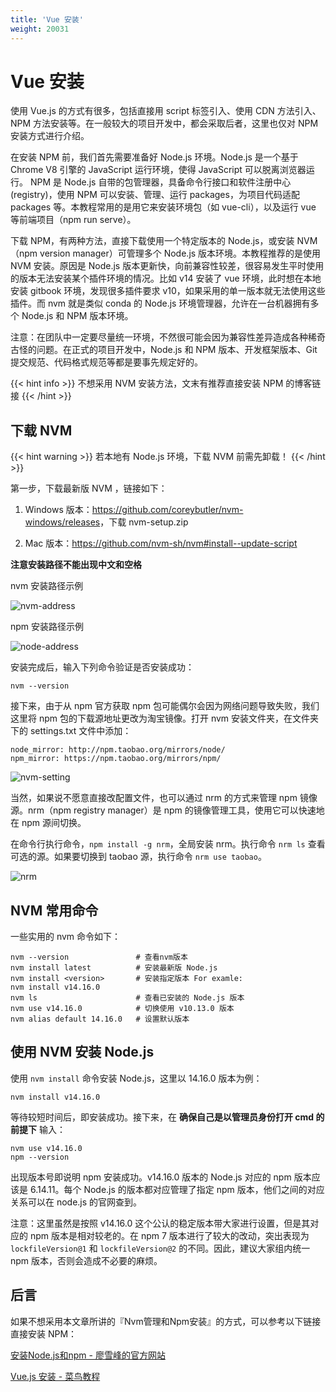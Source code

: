```yaml
---
title: 'Vue 安装'
weight: 20031
---
```


# Vue 安装

使用 Vue.js 的方式有很多，包括直接用 script 标签引入、使用 CDN 方法引入、NPM 方法安装等。在一般较大的项目开发中，都会采取后者，这里也仅对 NPM 安装方式进行介绍。

在安装 NPM 前，我们首先需要准备好 Node.js 环境。Node.js 是一个基于 Chrome V8 引擎的 JavaScript 运行环境，使得 JavaScript 可以脱离浏览器运行。 NPM 是 Node.js 自带的包管理器，具备命令行接口和软件注册中心 (registry)，使用 NPM 可以安装、管理、运行 packages，为项目代码适配 packages 等。本教程常用的是用它来安装环境包（如 vue-cli），以及运行 vue 等前端项目（npm run serve）。

下载 NPM，有两种方法，直接下载使用一个特定版本的 Node.js，或安装 NVM（npm version manager）可管理多个 Node.js 版本环境。本教程推荐的是使用 NVM 安装。原因是 Node.js 版本更新快，向前兼容性较差，很容易发生平时使用的版本无法安装某个插件环境的情况。比如 v14 安装了 vue 环境，此时想在本地安装 gitbook 环境，发现很多插件要求 v10，如果采用的单一版本就无法使用这些插件。而 nvm 就是类似 conda 的 Node.js 环境管理器，允许在一台机器拥有多个 Node.js 和 NPM 版本环境。

注意：在团队中一定要尽量统一环境，不然很可能会因为兼容性差异造成各种稀奇古怪的问题。在正式的项目开发中，Node.js 和 NPM 版本、开发框架版本、Git 提交规范、代码格式规范等都是要事先规定好的。

{{< hint info >}}
不想采用 NVM 安装方法，文末有推荐直接安装 NPM 的博客链接
{{< /hint >}}

## 下载 NVM

{{< hint warning >}}
若本地有 Node.js 环境，下载 NVM 前需先卸载！
{{< /hint >}}

第一步，下载最新版 NVM ，链接如下：

1. Windows 版本：<a href="https://github.com/coreybutler/nvm-windows/releases" target="_blank">https://github.com/coreybutler/nvm-windows/releases</a>，下载 nvm-setup.zip

2. Mac 版本：<a href="https://github.com/nvm-sh/nvm#install--update-script" target="_blank">https://github.com/nvm-sh/nvm#install--update-script</a>

**注意安装路径不能出现中文和空格**

nvm 安装路径示例

![nvm-address](/SE-Labs/images/lab3/nvm-address.png)

npm 安装路径示例

![node-address](/SE-Labs/images/lab3/node-address.png)

安装完成后，输入下列命令验证是否安装成功：

```shell
nvm --version
```

接下来，由于从 npm 官方获取 npm 包可能偶尔会因为网络问题导致失败，我们这里将 npm 包的下载源地址更改为淘宝镜像。打开 nvm 安装文件夹，在文件夹下的 settings.txt 文件中添加：

```shell
node_mirror: http://npm.taobao.org/mirrors/node/
npm_mirror: https://npm.taobao.org/mirrors/npm/
```

![nvm-setting](/SE-Labs/images/lab3/nvm-settings.png)

当然，如果说不愿意直接改配置文件，也可以通过 nrm 的方式来管理 npm 镜像源。nrm（npm registry manager）是 npm 的镜像管理工具，使用它可以快速地在 npm 源间切换。

在命令行执行命令，`npm install -g nrm`，全局安装 nrm。执行命令 `nrm ls` 查看可选的源。如果要切换到 taobao 源，执行命令 `nrm use taobao`。

![nrm](/SE-Labs/images/lab3/nrm.png)


## NVM 常用命令

一些实用的 nvm 命令如下：

```shell
nvm --version               # 查看nvm版本
nvm install latest          # 安装最新版 Node.js
nvm install <version>       # 安装指定版本 For examle:
nvm install v14.16.0
nvm ls                      # 查看已安装的 Node.js 版本
nvm use v14.16.0            # 切换使用 v10.13.0 版本
nvm alias default 14.16.0   # 设置默认版本
```

## 使用 NVM 安装 Node.js

使用 `nvm install` 命令安装 Node.js，这里以 14.16.0 版本为例：

```shell
nvm install v14.16.0
```

等待较短时间后，即安装成功。接下来，在 **确保自己是以管理员身份打开 cmd 的前提下** 输入：

```shell
nvm use v14.16.0
npm --version
```

出现版本号即说明 npm 安装成功。v14.16.0 版本的 Node.js 对应的 npm 版本应该是 6.14.11。每个 Node.js 的版本都对应管理了指定 npm 版本，他们之间的对应关系可以在 node.js 的官网查到。

注意：这里虽然是按照 v14.16.0 这个公认的稳定版本带大家进行设置，但是其对应的 npm 版本是相对较老的。在 npm 7 版本进行了较大的改动，突出表现为 `lockfileVersion@1` 和 `lockfileVersion@2` 的不同。因此，建议大家组内统一 npm 版本，否则会造成不必要的麻烦。

## 后言
如果不想采用本文章所讲的『Nvm管理和Npm安装』的方式，可以参考以下链接直接安装 NPM：

<a href="https://www.liaoxuefeng.com/wiki/1022910821149312/1023025597810528" target="_blank">安装Node.js和npm - 廖雪峰的官方网站</a>

<a href="https://www.runoob.com/vue2/vue-install.html" target="_blank">Vue.js 安装 - 菜鸟教程</a>
